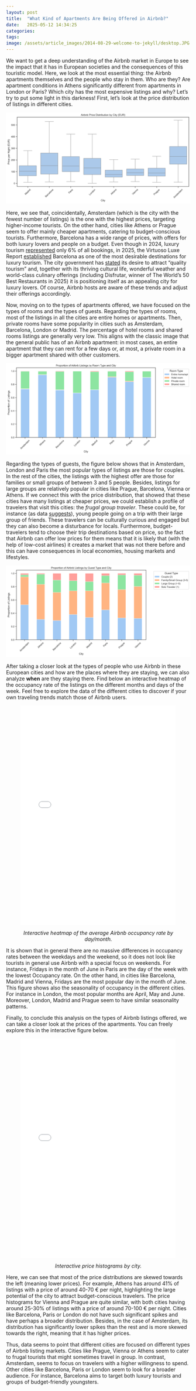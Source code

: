 ```yaml
---
layout: post
title:  "What Kind of Apartments Are Being Offered in Airbnb?"
date:   2025-05-12 14:34:25
categories: 
tags: 
image: /assets/article_images/2014-08-29-welcome-to-jekyll/desktop.JPG
---
```

We want to get a deep understanding of the Airbnb market in Europe to see the impact that it has in European societies and the consequences of this touristic model. Here, we look at the most essential thing: the Airbnb apartments themselves and the people who stay in them. Who are they? Are apartment conditions in Athens significantly different from apartments in London or Paris? Which city has the most expensive listings and why? Let’s try to put some light in this darkness!
First, let’s look at the price distribution of listings in different cities.

![Boxplot illustrating the price distribution across the eight cities included in the analysis.](/assets/context/airbnb_price_distribution.png)

Here, we see that, coincidentally, Amsterdam (which is the city with the fewest number of listings) is the one with the highest prices, targeting higher-income tourists. On the other hand, cities like Athens or Prague seem to offer mainly cheaper apartments, catering to budget-conscious tourists. Furthermore, Barcelona has a wide range of prices, with offers for both luxury lovers and people on a budget. Even though in 2024, luxury tourism [represented](https://metropoliabierta.elespanol.com/economia/20250131/el-turismo-de-lujo-aunque-crece-tan-solo-alcanza-seis-cada-cien-reservas-en-barcelona/919908045_0.html?utm_cmp_rs=linksinline) only 6% of all bookings,  in 2025, the Virtuoso Luxe Report [established](https://metropoliabierta.elespanol.com/economia/20250325/barcelona-la-segunda-ciudad-del-mundo-preferida-para-el-turismo-de-lujo/933906624_0.html) Barcelona as one of the most desirable destinations for luxury tourism. The city government has [stated]( https://metropoliabierta.elespanol.com/informacion-municipal/20240610/collboni-activara-las-palancas-para-reducir-la-presion-turistica-en-zonas-mas-tensionadas-de-barcelona/861913846_0.html?utm_cmp_rs=linksinline) its desire to attract “quality tourism”  and, together with its thriving cultural life, wonderful weather and world-class culinary offerings (including Disfrutar, winner of The World’s 50 Best Restaurants in 2025) it is positioning itself as an appealing city for luxury lovers. Of course, Airbnb hosts are aware of these trends and adjust their offerings accordingly.


Now, moving on to the types of apartments offered, we have focused on the types of rooms and the types of guests.
Regarding the types of rooms, most of the listings in all the cities are entire homes or apartments. Then, private rooms have some popularity in cities such as Amsterdam, Barcelona, London or Madrid. The percentage of hotel rooms and shared rooms listings are generally very low. This aligns with the classic image that the general public has of an Airbnb apartment: in most cases, an entire apartment that they can rent for a few days or, at most, a private room in a bigger apartment shared with other customers.

![Stacked barplot showing the proportion of Airbnb listings by room type and city.](/assets/context/stacked_roomtype.png)

Regarding the types of guests, the figure below shows that in Amsterdam, London and Paris the most popular types of listings are those for couples. In the rest of the cities, the listings with the highest offer are those for families or small groups of between 3 and 5 people. Besides, listings for large groups are relatively popular in cities like Prague, Barcelona, Vienna or Athens. If we connect this with the price distribution, that showed that these cities have many listings at cheaper prices, we could establish a profile of travelers that visit this cities: the *frugal group traveler*. These could be, for instance (as data [suggests](https://www.wysetc.org/2023/12/gen-z-otas-and-group-travel/)), young people going on a trip with their large group of friends. These travelers can be culturally curious and engaged but they can also become a disturbance for locals. Furthermore, budget-travelers tend to choose their trip destinations based on price, so the fact that Airbnb can offer low prices for them means that it is likely that (with the help of low-cost airlines) it creates a market that was not there before and this can have consequences in local economies, housing markets and lifestyles.

![Stacked barplot showing the proportion of Airbnb listings by type of guests and city.](/assets/context/stacked_guesttype.png)

After taking a closer look at the types of people who use Airbnb in these European cities and how are the places where they are staying, we can also analyze **when** are they staying there. Find below an interactive heatmap of the occupancy rate of the listings on the different months and days of the week. Feel free to explore the data of the different cities to discover if your own traveling trends match those of Airbnb users.

<figure>
  <iframe src="/assets/context/bokeh_occupancy_heatmap_tabs.html" width="100%" height="600px" style="border:none;"></iframe>
  <figcaption style="text-align: center; font-style: italic; margin-top: 10px;">
    Interactive heatmap of the average Airbnb occupancy rate by day/month.
  </figcaption>
</figure>

It is shown that in general there are no massive differences in occupancy rates between the weekdays and the weekend, so it does not look like tourists in general use Airbnb with a special focus on weekends. For instance, Fridays in the month of June in Paris are the day of the week with the lowest Occupancy rate.  On the other hand, in cities like Barcelona, Madrid and Vienna, Fridays are the most popular day in the month of June. This figure shows also the seasonality of occupancy in the different cities. For instance in London, the most popular months are April, May and June. Moreover, London, Madrid and Prague seem to have similar seasonality patterns. 


Finally, to conclude this analysis on the types of Airbnb listings offered, we can take a closer look at the prices of the apartments. You can freely explore this in the interactive figure below.

<figure>
  <iframe src="/assets/context/airbnb_histograms.html" width="100%" height="600px" style="border:none;"></iframe>
  <figcaption style="text-align: center; font-style: italic; margin-top: 10px;">
    Interactive price histograms by city.
  </figcaption>
</figure>

Here, we can see that most of the price distributions are skewed towards the left (meaning lower prices). For example, Athens has around 41% of listings with a price of around 40-70 € per night, highlighting the large potential of the city to attract budget-conscious travelers. The price histograms for Vienna and Prague are quite similar, with both cities having around 25-30% of listings with a price of around 70-100 € per night. Cities like Barcelona, Paris or London do not have such significant spikes and have perhaps a broader distribution. Besides, in the case of Amsterdam, its distribution has significantly lower spikes than the rest and is more skewed towards the right, meaning that it has higher prices.


Thus, data seems to point that different cities are focused on different types of Airbnb listing markets. Cities like Prague, Vienna or Athens seem to cater to frugal tourists that might sometimes travel in group. In contrast, Amsterdam, seems to focus on travelers with a higher willingness to spend. Other cities like Barcelona, Paris or London seem to look for a broader audience. For instance, Barcelona aims to target both luxury tourists and groups of budget-friendly youngsters.
